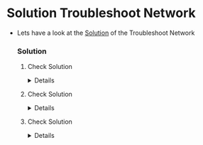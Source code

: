 # Solution Troubleshoot Network

  - Lets have a look at the [Solution](https://kodekloud.com/courses/539883/lectures/23732519) of the Troubleshoot Network

    ### Solution

    1. Check Solution

       <details>

        ```
         The pods are in a pending state? Does the cluster have a Network Addon installed?
		 Install Weave using:
		 kubectl apply -f "https://cloud.weave.works/k8s/net?k8s-version=$(kubectl version | base64 | tr -d '\n')"
        ```
        </details>

    2. Check Solution

       <details>

        ```
         The kube-proxy pods are not running. As a result the rules needed to allow connectivity  to the services have notbeen created.

         1. Check the logs of the kube-proxy pods
         kubectl -n kube-system logs <name_of_the_kube_proxy_pod>

         2. The configuration file /var/lib/kube-proxy/configuration.conf is not valid. The configuration path does not match the data in the ConfigMap.
         kubectl -n kube-system describe configmap kube-proxy shows that the file name used is  config.conf which is mounted in the kube-proxy damonset pods at the path /var/lib/kube-proxy/config.conf

         3. However in the DaemonSet for kube-proxy, the command used to start the kube-proxy pod makes use of the path /var/lib/kube-proxy/configuration.conf.

          Correct this path to /var/lib/kube-proxy/config.conf as per the ConfigMap and recreate the kube-proxy pods.

          This should get the kube-proxy pods back in a running state.
        ```
       </details>

    3. Check Solution

       <details>

        ```
         The kube-dns service is not working as expected. The first thing to check is if the service has a valid endpoint?Does it point to the kube-dbs/core-dns ?

         Run: kubectl -n kube-system get ep kube-dns

         If there are no endpoints for the service, inspect the service and make sure it uses the correct selectors and ports.

         Run: kubectl -n kube-system descrive svc kube-dns

         Note that the selector used is: k8s-app=core-dns

         If you compare this with the label set on the coredns deployment and its pods, you will see that the select should be k8s-app=kube-dns

         Modify the kube-dns service and update the selector to k8s-app=kube-dns
         (Easist way is to use the kubectl edit command)
        ```
       </details>
